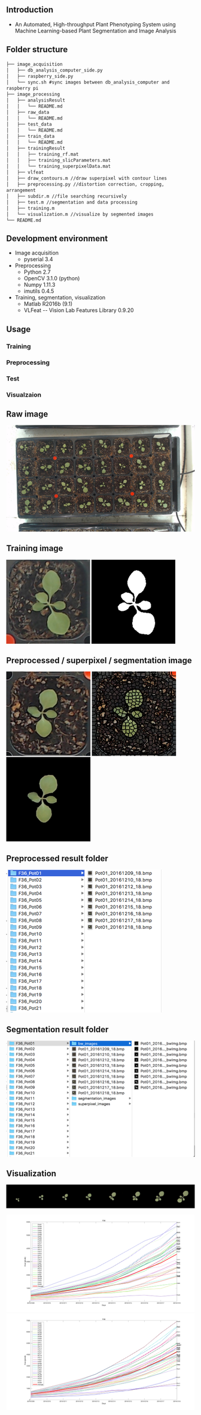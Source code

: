 ## Introduction
- An Automated, High-throughput Plant Phenotyping System using Machine Learning-based Plant Segmentation and Image Analysis
## Folder structure
```
├── image_acquisition
│   ├── db_analysis_computer_side.py
│   ├── raspberry_side.py
│   └── sync.sh #sync images between db_analysis_computer and raspberry pi
├── image_processing
│   ├── analysisResult 
│   │   └── README.md
│   ├── raw_data
│   │   └── README.md
│   ├── test_data
│   │   └── README.md
│   ├── train_data
│   │   └── README.md
│   ├── trainingResult
│   │   ├── training_rf.mat
│   │   ├── training_slicParameters.mat	
│   │   └── training_superpixelData.mat
│   ├── vlfeat
│   ├── draw_contours.m //draw superpixel with contour lines
│   ├── preprocessing.py //distortion correction, cropping, arrangement
│   ├── subdir.m //file searching recursively
│   ├── test.m //segmentation and data processing
│   ├── training.m 
│   └── visualization.m //visualize by segmented images
└── README.md
```
## Development environment
- Image acquisition
	- pyserial 3.4
- Preprocessing
	- Python 2.7
	- OpenCV 3.1.0 (python)
	- Numpy 1.11.3
	- imutils 0.4.5
- Training, segmentation, visualization
	- Matlab R2016b (9.1)
	- VLFeat -- Vision Lab Features Library 0.9.20

## Usage

### Training
### Preprocessing
### Test
### Visualzaion

## Raw image
![](raw_data_example.png)

## Training image
![](gt_example1.png) ![](gt_example2.png)

## Preprocessed / superpixel / segmentation image
![](processed_example.bmp) ![](superpixel_example.bmp) ![](segmentation_example.bmp)

## Preprocessed result folder
![](preprocess_example.png)

## Segmentation result folder
![](segmentation_processing_example.png)


## Visualization
![](time_series_example.png)

![](visualization_example2.png)
![](visualization_example3.png)